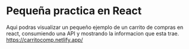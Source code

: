 # Pequeña practica en React 

Aqui podras visualizar un pequeño ejemplo de un carrito de compras en react, consumiendo una API y mostrando la informacion que esta trae. 
https://carritocomp.netlify.app/

